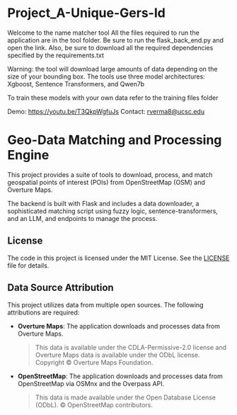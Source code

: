 # Project_A-Unique-Gers-Id
Welcome to the name matcher tool
All the files required to run the application are in the tool folder. Be sure to run the flask_back_end.py and open the link. Also, be sure to download all the required dependencies specified by the requirements.txt

Warning: the tool will download large amounts of data depending on the size of your bounding box. The tools use three model architectures: Xgboost, Sentence Transformers, and Qwen7b

To train these models with your own data refer to the training files folder

Demo: https://youtu.be/T3QkpWgfuJs
Contact: rverma8@ucsc.edu

# Geo-Data Matching and Processing Engine

This project provides a suite of tools to download, process, and match geospatial points of interest (POIs) from OpenStreetMap (OSM) and Overture Maps.

The backend is built with Flask and includes a data downloader, a sophisticated matching script using fuzzy logic, sentence-transformers, and an LLM, and endpoints to manage the process.

## License

The code in this project is licensed under the MIT License. See the [LICENSE](LICENSE) file for details.

## Data Source Attribution

This project utilizes data from multiple open sources. The following attributions are required:

* **Overture Maps**: The application downloads and processes data from Overture Maps.
    > This data is available under the CDLA-Permissive-2.0 license and Overture Maps data is available under the ODbL license. Copyright © Overture Maps Foundation.

* **OpenStreetMap**: The application downloads and processes data from OpenStreetMap via OSMnx and the Overpass API.
    > This data is made available under the Open Database License (ODbL). © OpenStreetMap contributors.
